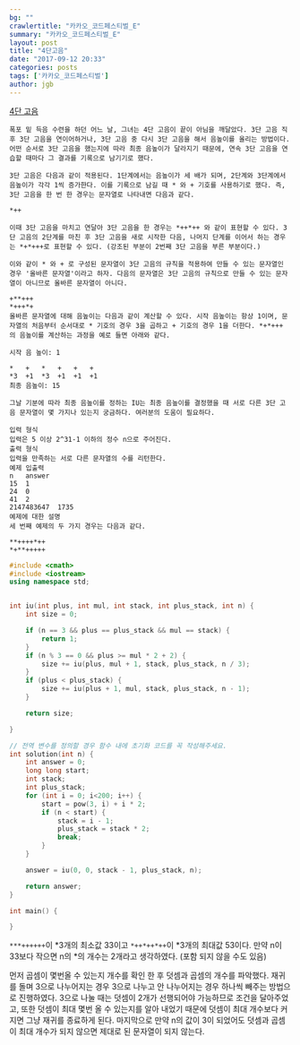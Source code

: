 ```yaml
---
bg: ""
crawlertitle: "카카오_코드페스티벌_E"
summary: "카카오_코드페스티벌_E"
layout: post
title: "4단고음"
date: "2017-09-12 20:33"
categories: posts
tags: ['카카오_코드페스티벌']
author: jgb
---
```


<a href="https://www.kakaocode.com/tryouts/1361/challenges/3123">
4단 고음</a>

```
폭포 밑 득음 수련을 하던 어느 날, 그녀는 4단 고음이 끝이 아님을 깨달았다. 3단 고음 직후 3단 고음을 연이어하거나, 3단 고음 중 다시 3단 고음을 해서 음높이를 올리는 방법이다. 어떤 순서로 3단 고음을 했는지에 따라 최종 음높이가 달라지기 때문에, 연속 3단 고음을 연습할 때마다 그 결과를 기록으로 남기기로 했다.

3단 고음은 다음과 같이 적용된다. 1단계에서는 음높이가 세 배가 되며, 2단계와 3단계에서 음높이가 각각 1씩 증가한다. 이를 기록으로 남길 때 * 와 + 기호를 사용하기로 했다. 즉, 3단 고음을 한 번 한 경우는 문자열로 나타내면 다음과 같다.

*++

이때 3단 고음을 마치고 연달아 3단 고음을 한 경우는 *++*++ 와 같이 표현할 수 있다. 3단 고음의 2단계를 마친 후 3단 고음을 새로 시작한 다음, 나머지 단계를 이어서 하는 경우는 *+*+++로 표현할 수 있다. (강조된 부분이 2번째 3단 고음을 부른 부분이다.)

이와 같이 * 와 + 로 구성된 문자열이 3단 고음의 규칙을 적용하여 만들 수 있는 문자열인 경우 '올바른 문자열'이라고 하자. 다음의 문자열은 3단 고음의 규칙으로 만들 수 있는 문자열이 아니므로 올바른 문자열이 아니다.

+**+++
*+++*+
올바른 문자열에 대해 음높이는 다음과 같이 계산할 수 있다. 시작 음높이는 항상 1이며, 문자열의 처음부터 순서대로 * 기호의 경우 3을 곱하고 + 기호의 경우 1을 더한다. *+*+++ 의 음높이를 계산하는 과정을 예로 들면 아래와 같다.

시작 음 높이: 1

*	+	*	+	+	+
*3	+1	*3	+1	+1	+1
최종 음높이: 15

그날 기분에 따라 최종 음높이를 정하는 IU는 최종 음높이를 결정했을 때 서로 다른 3단 고음 문자열이 몇 가지나 있는지 궁금하다. 여러분의 도움이 필요하다.

입력 형식
입력은 5 이상 2^31-1 이하의 정수 n으로 주어진다.
출력 형식
입력을 만족하는 서로 다른 문자열의 수를 리턴한다.
예제 입출력
n	answer
15	1
24	0
41	2
2147483647	1735
예제에 대한 설명
세 번째 예제의 두 가지 경우는 다음과 같다.

**++++*++
*+**+++++
```

```c++
#include <cmath>
#include <iostream>
using namespace std;


int iu(int plus, int mul, int stack, int plus_stack, int n) {
	int size = 0;

	if (n == 3 && plus == plus_stack && mul == stack) {
		return 1;
	}
	if (n % 3 == 0 && plus >= mul * 2 + 2) {
		size += iu(plus, mul + 1, stack, plus_stack, n / 3);
	}
	if (plus < plus_stack) {
		size += iu(plus + 1, mul, stack, plus_stack, n - 1);
	}

	return size;

}

// 전역 변수를 정의할 경우 함수 내에 초기화 코드를 꼭 작성해주세요.
int solution(int n) {
	int answer = 0;
	long long start;
	int stack;
	int plus_stack;
	for (int i = 0; i<200; i++) {
		start = pow(3, i) + i * 2;
		if (n < start) {
			stack = i - 1;
			plus_stack = stack * 2;
			break;
		}
	}

	answer = iu(0, 0, stack - 1, plus_stack, n);

	return answer;
}

int main() {

}
```
`***++++++`이 *3개의 최소값 33이고
`*++*++*++`이 *3개의 최대값 53이다.
만약 n이 33보다 작으면 n의 *의 개수는 2개라고 생각하였다.
(포함 되지 않을 수도 있음)


먼저 곱셈이 몇번올 수 있는지 개수를 확인 한 후 덧셈과 곱셈의 개수를 파악했다.
재귀를 돌며 3으로 나누어지는 경우 3으로 나누고 안 나누어지는 경우 하나씩 빼주는
방법으로 진행하였다. 3으로 나눌 때는 덧셈이 2개가 선행되어야 가능하므로
조건을 달아주었고, 또한 덧셈이 최대 몇번 올 수 있는지를 알아 내었기 때문에
덧셈이 최대 개수보다 커지면 그냥 재귀를 종료하게 된다. 마지막으로 만약 n의 값이
3이 되었어도 덧셈과 곱셈이 최대 개수가 되지 않으면 제대로 된 문자열이 되지
않는다.
